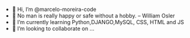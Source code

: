 - 👋 Hi, I’m @marcelo-moreira-code
- 👀 No man is really happy or safe without a hobby. – William Osler
- 🌱 I’m currently learning Python,DJANGO,MySQL, CSS, HTML and JS
- 💞️ I’m looking to collaborate on ...


<!---
marcelo-moreira-code/marcelo-moreira-code is a ✨ special ✨ repository because its `README.md` (this file) appears on your GitHub profile.
You can click the Preview link to take a look at your changes.
--->
